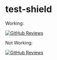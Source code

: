 # test-shield


Working:

[![GitHub Reviews](https://github-reviews-staging.herokuapp.com/shield/mjackson/http-client.svg)](https://github-reviews-staging.herokuapp.com/mjackson/http-client)


Not Working:

[![GitHub Reviews](https://githubreviews.com/shield/begriffs/postgrest.svg)](https://githubreviews.com/begriffs/postgrest)
